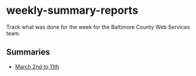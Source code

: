 # weekly-summary-reports
Track what was done for the week for the Baltimore County Web Services team.

## Summaries
- [March 2nd to 11th](may-2-11.md)

